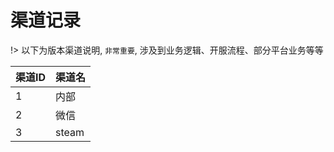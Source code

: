 # 渠道记录

!> 以下为版本渠道说明, `非常重要`, 涉及到业务逻辑、开服流程、部分平台业务等等

| 渠道ID | 渠道名 |
| - | - |
| 1 | 内部 |
| 2 | 微信 |
| 3 | steam |